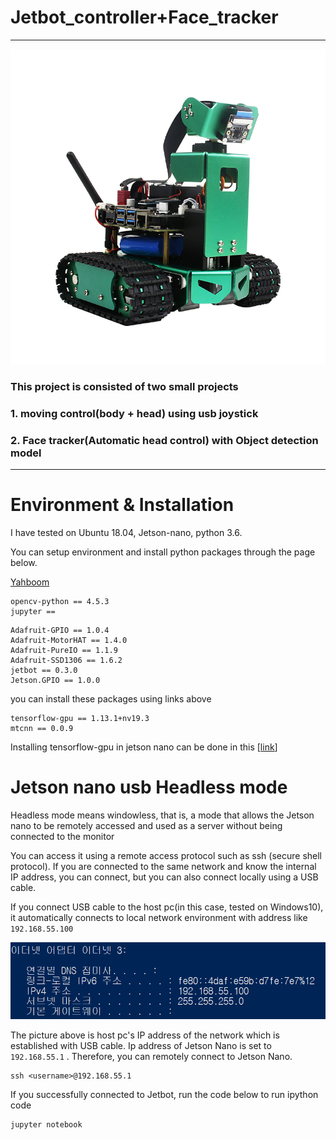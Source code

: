 # Jetbot_controller+Face_tracker

---

![JetBot](./images/jetbot.png)

### This project is consisted of two small projects

### 1. moving control(body + head) using usb joystick

### 2. Face tracker(Automatic head control) with Object detection model

---

# Environment & Installation

I have tested on Ubuntu 18.04, Jetson-nano, python 3.6.

You can setup environment and install python packages through the page below.

[Yahboom](http://www.yahboom.net/study/JETBOT)

```
opencv-python == 4.5.3
jupyter == 
```

```
Adafruit-GPIO == 1.0.4
Adafruit-MotorHAT == 1.4.0
Adafruit-PureIO == 1.1.9
Adafruit-SSD1306 == 1.6.2
jetbot == 0.3.0
Jetson.GPIO == 1.0.0
```

you can install these packages using links above

```
tensorflow-gpu == 1.13.1+nv19.3
mtcnn == 0.0.9
```

Installing tensorflow-gpu in jetson nano can be done in this [[link](https://docs.nvidia.com/deeplearning/frameworks/install-tf-jetson-platform/index.html)]

# Jetson nano usb Headless mode

Headless mode means windowless, that is, a mode that allows the Jetson nano to be remotely accessed and used as a server without being connected to the monitor

You can access it using a remote access protocol such as ssh (secure shell protocol). If you are connected to the same network and know the internal IP address, you can connect, but you can also connect locally using a USB cable.

If you connect USB cable to the host pc(in this case, tested on Windows10), it automatically connects to local network environment with address like `192.168.55.100` 

![IPAddress](./images/host_ip.png)

The picture above is host pc's IP address of the network which is established with USB cable. Ip address of Jetson Nano is set to `192.168.55.1` . Therefore, you can remotely connect to Jetson Nano.

```
ssh <username>@192.168.55.1
```

If you successfully connected to Jetbot, run the code below to run ipython code

```
jupyter notebook
```